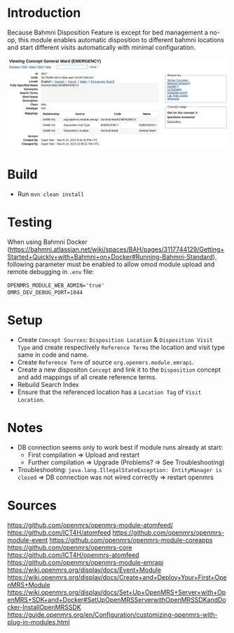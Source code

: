 # Introduction

Because Bahmni Disposition Feature is except for bed management a no-op, this module enables automatic disposition to different bahmni locations and start different visits automatically with minimal configuration.

[![Automatic Disposition](misc/Disposition-Configuration.png?raw=true "Automatic Disposition")](https://youtu.be/8KgqzevWyiI "Automatic Disposition")

# Build
* Run `mvn clean install`

# Testing
When using Bahmni Docker (https://bahmni.atlassian.net/wiki/spaces/BAH/pages/3117744129/Getting+Started+Quickly+with+Bahmni+on+Docker#Running-Bahmni-Standard), following parameter must be enabled to allow omod module upload and remote debugging in `.env` file:

```
OPENMRS_MODULE_WEB_ADMIN='true'
OMRS_DEV_DEBUG_PORT=1044
```

# Setup
* Create `Concept Sources`:  `Disposition Location` & `Disposition Visit Type` and create respectively `Reference Terms` the location and visit type same in code and name.
* Create `Reference Term` of source `org.openmrs.module.emrapi`.
* Create a new dispositon `Concept` and link it to the `Disposition` concept and add mappings of all create reference terms.
* Rebuild Search Index
* Ensure that the referenced location has a `Location Tag` of `Visit Location`.

# Notes
* DB connection seems only to work best if module runs already at start:
  * First compilation => Upload and restart
  * Further compilation => Upgrade (Problems? => See Troubleshooting)
* Troubleshooting: `java.lang.IllegalStateException: EntityManager is closed` => DB connection was not wired correctly => restart openmrs

# Sources
https://github.com/openmrs/openmrs-module-atomfeed/
https://github.com/ICT4H/atomfeed
https://github.com/openmrs/openmrs-module-event
https://github.com/openmrs/openmrs-module-coreapps
https://github.com/openmrs/openmrs-core
https://github.com/ICT4H/openmrs-atomfeed
https://github.com/openmrs/openmrs-module-emrapi
https://wiki.openmrs.org/display/docs/Event+Module
https://wiki.openmrs.org/display/docs/Create+and+Deploy+Your+First+OpenMRS+Module
https://wiki.openmrs.org/display/docs/Set+Up+OpenMRS+Server+with+OpenMRS+SDK+and+Docker#SetUpOpenMRSServerwithOpenMRSSDKandDocker-InstallOpenMRSSDK
https://guide.openmrs.org/en/Configuration/customizing-openmrs-with-plug-in-modules.html
